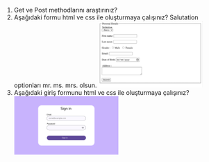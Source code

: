 1. Get ve Post methodlarını araştırınız?
2. Aşağıdaki formu html ve css ile oluşturmaya çalışınız? Salutation optionları mr. ms. mrs. olsun.
   <img style="width:50%" src="/img/form_odev.png"/>
3. Aşağıdaki giriş formunu html ve css ile oluşturmaya çalışınız?
   <img style="width:50%" src="/img/signin-form.png"/>
